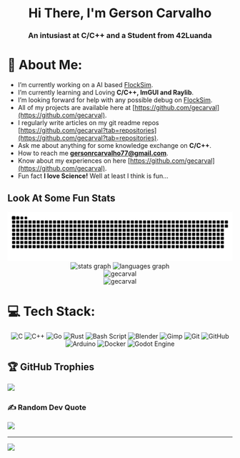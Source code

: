 <h1 align="center">Hi There, I'm Gerson Carvalho</h1>
<h3 align="center">An intusiast at C/C++ and a Student from 42Luanda</h3>

# 💫 About Me:
- I’m currently working on a AI based [FlockSim](https://github.com/gecarval/FlockSim).
- I’m currently learning and Loving **C/C++, ImGUI and Raylib**.
- I’m looking forward for help with any possible debug on [FlockSim](https://github.com/gecarval/FlockSim).
- All of my projects are available here at [https://github.com/gecarval](https://github.com/gecarval).
- I regularly write articles on my git readme repos [https://github.com/gecarval?tab=repositories](https://github.com/gecarval?tab=repositories).
- Ask me about anything for some knowledge exchange on **C/C++**.
- How to reach me **gersonrcarvalho77@gmail.com**.
- Know about my experiences on here [https://github.com/gecarval](https://github.com/gecarval).
- Fun fact **I love Science!** Well at least I think is fun...

<h2 align="left">Look At Some Fun Stats</h2>

<picture>
  <source media="(prefers-color-scheme: dark)" srcset="https://raw.githubusercontent.com/gecarval/gecarval/output/github-snake-dark.svg" />
  <source media="(prefers-color-scheme: light)" srcset="https://raw.githubusercontent.com/gecarval/gecarval/output/github-snake.svg" />
  <img alt="github-snake" src="https://raw.githubusercontent.com/gecarval/gecarval/output/github-snake.svg" />
</picture>

<div align="center">
  <img src="https://github-readme-stats.vercel.app/api?username=gecarval&hide_title=false&hide_rank=false&show_icons=true&include_all_commits=true&count_private=true&disable_animations=false&theme=dark&locale=en&hide_border=false" height="150" alt="stats graph"  />
  <img src="https://github-readme-stats.vercel.app/api/top-langs?username=gecarval&locale=en&hide_title=false&layout=compact&card_width=320&langs_count=5&theme=dark&hide_border=false" height="150" alt="languages graph"  />
</div>

<div align="center">
  <img src="https://github-readme-streak-stats.herokuapp.com/?user=gecarval&theme=dark&hide_border=false" alt="gecarval" />
</div>

<div align="center">
  <img src="https://komarev.com/ghpvc/?username=gecarval&label=Profile%20views&color=0e75b6&style=flat" alt="gecarval" />
</div>

# 💻 Tech Stack:
<div align="center">

![C](https://img.shields.io/badge/c-%2300599C.svg?style=for-the-badge&logo=c&logoColor=white) ![C++](https://img.shields.io/badge/c++-%2300599C.svg?style=for-the-badge&logo=c%2B%2B&logoColor=white) ![Go](https://img.shields.io/badge/go-%2300ADD8.svg?style=for-the-badge&logo=go&logoColor=white) ![Rust](https://img.shields.io/badge/rust-%23000000.svg?style=for-the-badge&logo=rust&logoColor=white) ![Bash Script](https://img.shields.io/badge/bash_script-%23121011.svg?style=for-the-badge&logo=gnu-bash&logoColor=white) ![Blender](https://img.shields.io/badge/blender-%23F5792A.svg?style=for-the-badge&logo=blender&logoColor=white) ![Gimp](https://img.shields.io/badge/Gimp-657D8B?style=for-the-badge&logo=gimp&logoColor=FFFFFF) ![Git](https://img.shields.io/badge/git-%23F05033.svg?style=for-the-badge&logo=git&logoColor=white) ![GitHub](https://img.shields.io/badge/github-%23121011.svg?style=for-the-badge&logo=github&logoColor=white) ![Arduino](https://img.shields.io/badge/-Arduino-00979D?style=for-the-badge&logo=Arduino&logoColor=white) ![Docker](https://img.shields.io/badge/docker-%230db7ed.svg?style=for-the-badge&logo=docker&logoColor=white) ![Godot Engine](https://img.shields.io/badge/GODOT-%23FFFFFF.svg?style=for-the-badge&logo=godot-engine)
</div>

## 🏆 GitHub Trophies
![](https://github-profile-trophy.vercel.app/?username=gecarval&theme=radical&no-frame=false&no-bg=false&margin-w=4)

### ✍️ Random Dev Quote
![](https://quotes-github-readme.vercel.app/api?type=horizontal&theme=radical)

---
[![](https://visitcount.itsvg.in/api?id=gecarval&icon=0&color=0)](https://visitcount.itsvg.in)

<!-- Proudly created with GPRM ( https://gprm.itsvg.in ) -->
<!---
gecarval/gecarval is a ✨ special ✨ repository because its `README.md` (this file) appears on your GitHub profile.
You can click the Preview link to take a look at your changes.
--->

